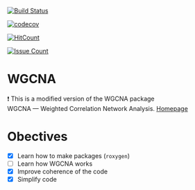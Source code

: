 
[![Build Status](https://travis-ci.org/llrs/WGCNA.svg?branch=master)](https://travis-ci.org/llrs/WGCNA)   

[![codecov](https://codecov.io/gh/llrs/WGCNA/branch/master/graph/badge.svg)](https://codecov.io/gh/llrs/WGCNA)  

[![HitCount](https://hitt.herokuapp.com/llrs/WGCNA.svg)](https://github.com/llrs/WGCNA)  

[![Issue Count](https://codeclimate.com/github/llrs/WGCNA/badges/issue_count.svg)](https://codeclimate.com/github/llrs/WGCNA)  

# WGCNA
:exclamation: This is a modified version of the WGCNA package  
WGCNA — Weighted Correlation Network Analysis. [Homepage](http://www.genetics.ucla.edu/labs/horvath/CoexpressionNetwork/Rpackages/WGCNA/)

# Obectives
- [x] Learn how to make packages (`roxygen`)
- [ ] Learn how WGCNA works
- [x] Improve coherence of the code
- [x] Simplify code
